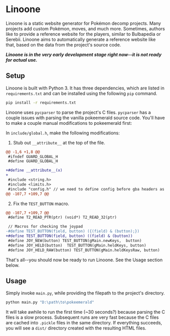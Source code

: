 # Linoone
Linoone is a static website generator for Pokémon decomp projects. Many projects add custom Pokémon, moves, and much more.  Sometimes, authors like to provide a reference website for the players, similar to Bulbapedia or Serebii. Linoone aims to automatically generate a reference website like that, based on the data from the project's source code.

***Linoone is in the very early development stage right now--it is not ready for actual use.***

## Setup

Linoone is built with Python 3. It has three dependencies, which are listed in `requirements.txt` and can be installed using the following `pip` command.
```sh
pip install -r requirements.txt
```

Linoone uses `pycparser` to parse the project's C files. `pycparser` has a couple issues with parsing the vanilla pokeemerald source code. You'll have to make a couple manual modifications to pokeemerald first:

In `include/global.h`, make the following modifications:
1. Stub out `__attribute__` at the top of the file.
```diff
@@ -1,6 +1,8 @@
 #ifndef GUARD_GLOBAL_H
 #define GUARD_GLOBAL_H

+#define __attribute__(x)
+
 #include <string.h>
 #include <limits.h>
 #include "config.h" // we need to define config before gba headers as print stuff needs the functions nulled before defines.
@@ -107,7 +109,7 @@
```
2. Fix the `TEST_BUTTON` macro.
```diff
@@ -107,7 +109,7 @@
 #define T2_READ_PTR(ptr) (void*) T2_READ_32(ptr)

 // Macros for checking the joypad
-#define TEST_BUTTON(field, button) ({(field) & (button);})
+#define TEST_BUTTON(field, button) ((field) & (button))
 #define JOY_NEW(button) TEST_BUTTON(gMain.newKeys,  button)
 #define JOY_HELD(button)  TEST_BUTTON(gMain.heldKeys, button)
 #define JOY_HELD_RAW(button) TEST_BUTTON(gMain.heldKeysRaw, button)
```

That's all--you should now be ready to run Linoone. See the Usage section below.

## Usage

Simply invoke `main.py`, while providing the filepath to the project's directory.
```sh
python main.py "D:\path\to\pokeemerald"
```

It will take awhile to run the first time (~30 seconds?) because parsing the C files is a slow process. Subsequent runs are very fast because the C files are cached into `.pickle` files in the same directory. If everything succeeds, you will see a `dist/` directory created with the resulting HTML files.
